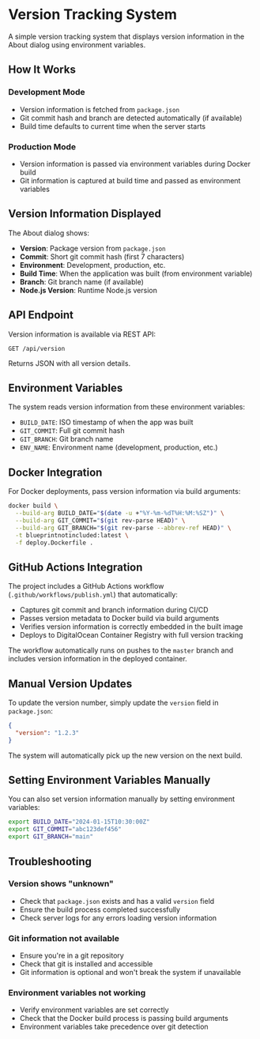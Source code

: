 # Version Tracking System

A simple version tracking system that displays version information in the About dialog using environment variables.

## How It Works

### Development Mode
- Version information is fetched from `package.json`
- Git commit hash and branch are detected automatically (if available)
- Build time defaults to current time when the server starts

### Production Mode
- Version information is passed via environment variables during Docker build
- Git information is captured at build time and passed as environment variables

## Version Information Displayed

The About dialog shows:
- **Version**: Package version from `package.json`
- **Commit**: Short git commit hash (first 7 characters)
- **Environment**: Development, production, etc.
- **Build Time**: When the application was built (from environment variable)
- **Branch**: Git branch name (if available)
- **Node.js Version**: Runtime Node.js version

## API Endpoint

Version information is available via REST API:
```
GET /api/version
```

Returns JSON with all version details.

## Environment Variables

The system reads version information from these environment variables:

- `BUILD_DATE`: ISO timestamp of when the app was built
- `GIT_COMMIT`: Full git commit hash
- `GIT_BRANCH`: Git branch name
- `ENV_NAME`: Environment name (development, production, etc.)

## Docker Integration

For Docker deployments, pass version information via build arguments:

```bash
docker build \
  --build-arg BUILD_DATE="$(date -u +"%Y-%m-%dT%H:%M:%SZ")" \
  --build-arg GIT_COMMIT="$(git rev-parse HEAD)" \
  --build-arg GIT_BRANCH="$(git rev-parse --abbrev-ref HEAD)" \
  -t blueprintnotincluded:latest \
  -f deploy.Dockerfile .
```

## GitHub Actions Integration

The project includes a GitHub Actions workflow (`.github/workflows/publish.yml`) that automatically:

- Captures git commit and branch information during CI/CD
- Passes version metadata to Docker build via build arguments
- Verifies version information is correctly embedded in the built image
- Deploys to DigitalOcean Container Registry with full version tracking

The workflow automatically runs on pushes to the `master` branch and includes version information in the deployed container.

## Manual Version Updates

To update the version number, simply update the `version` field in `package.json`:

```json
{
  "version": "1.2.3"
}
```

The system will automatically pick up the new version on the next build.

## Setting Environment Variables Manually

You can also set version information manually by setting environment variables:

```bash
export BUILD_DATE="2024-01-15T10:30:00Z"
export GIT_COMMIT="abc123def456"
export GIT_BRANCH="main"
```

## Troubleshooting

### Version shows "unknown"
- Check that `package.json` exists and has a valid `version` field
- Ensure the build process completed successfully
- Check server logs for any errors loading version information

### Git information not available
- Ensure you're in a git repository
- Check that git is installed and accessible
- Git information is optional and won't break the system if unavailable

### Environment variables not working
- Verify environment variables are set correctly
- Check that the Docker build process is passing build arguments
- Environment variables take precedence over git detection
